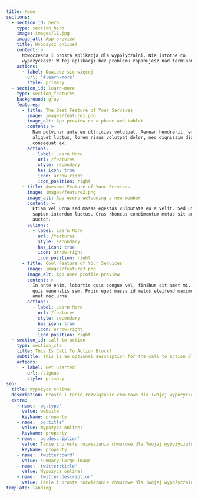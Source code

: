 ```yaml
---
title: Home
sections:
  - section_id: hero
    type: section_hero
    image: images/11.jpg
    image_alt: App preview
    title: Wypozycz online!
    content: >
      Nowoczesna i prosta aplikacja dla wypożyczalni. Nie istotne co
      wypożyczasz! W tej aplikacji bez problemu zapanujesz nad terminami.
    actions:
      - label: Dowiedz się więcej
        url: '#learn-more'
        style: primary
  - section_id: learn-more
    type: section_features
    background: gray
    features:
      - title: The Best Feature of Your Services
        image: images/feature1.png
        image_alt: App preview on a phone and tablet
        content: >-
          Nam pulvinar ante eu ultricies volutpat. Aenean hendrerit, eros sed
          aliquet luctus, lorem risus volutpat dolor, nec dignissim diam neque
          consequat ex.
        actions:
          - label: Learn More
            url: /features
            style: secondary
            has_icon: true
            icon: arrow-right
            icon_position: right
      - title: Awesome Feature of Your Services
        image: images/feature2.png
        image_alt: App users welcoming a new member
        content: >-
          Etiam vel urna sed massa egestas vulputate eu a velit. Sed ut nisl nec
          sapien interdum luctus. Cras rhoncus condimentum metus sit amet
          auctor.
        actions:
          - label: Learn More
            url: /features
            style: secondary
            has_icon: true
            icon: arrow-right
            icon_position: right
      - title: Cool Feature of Your Services
        image: images/feature3.png
        image_alt: App user profile preview
        content: >-
          In ante enim, lobortis quis congue vel, finibus sit amet mi. Aenean
          quis venenatis sem. Proin eget massa id metus eleifend maximus sit
          amet nec urna.
        actions:
          - label: Learn More
            url: /features
            style: secondary
            has_icon: true
            icon: arrow-right
            icon_position: right
  - section_id: call-to-action
    type: section_cta
    title: This Is Call To Action Block!
    subtitle: This is an optional description for the call to action block.
    actions:
      - label: Get Started
        url: /signup
        style: primary
seo:
  title: Wypozycz online!
  description: Proste i tanie rozwiązanie chmurowe dla Twojej wypozyczalni.
  extra:
    - name: 'og:type'
      value: website
      keyName: property
    - name: 'og:title'
      value: Wypożycz online!
      keyName: property
    - name: 'og:description'
      value: Tanie i proste rozwiązanie chmurowe dla Twojej wypożyczalni.
      keyName: property
    - name: 'twitter:card'
      value: summary_large_image
    - name: 'twitter:title'
      value: Wypożycz online!
    - name: 'twitter:description'
      value: Tanie i proste rozwiązanie chmurowe dla Twojej wypożyczalni.
template: landing
---
```


